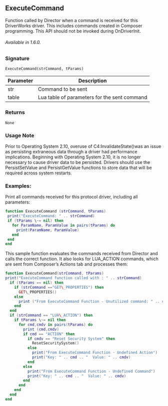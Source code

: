 ## ExecuteCommand

Function called by Director when a command is received for this DriverWorks driver. This includes commands created in Composer programming. This API should not be invoked during OnDriverInit. 

###### Available in 1.6.0.

### Signature

`ExecuteCommand(strCommand, tParams)`


|Parameter | Description|
| --- | --- |
|str | Command to be sent|
| table | Lua table of parameters for the sent command |


### Returns

`None`

### Usage Note

Prior to Operating System 2.10, overuse of C4:InvalidateState()was an issue as persisting extraneous data through a driver had performance implications. Beginning with Operating System 2.10, it is no longer necessary to cause driver data to be persisted. Drivers should use the PersistSetValue and PersistGetValue functions to store data that will be required across system restarts.

### Examples:

Print all commands received for this protocol driver, including all parameters:

```lua
function ExecuteCommand (strCommand, tParams)
 print("ExecuteCommand: " .. strCommand)
 if (tParams \~= nil) then
   for ParamName, ParamValue in pairs(tParams) do 
     print(ParamName, ParamValue) 
   end
 end
end
```

This sample function evaluates the commands received from Director and calls the correct function. It also looks for LUA\_ACTION commands, which are sent from Composer’s Actions tab and processes them:

```lua
function ExecuteCommand(strCommand, tParams)
print("ExecuteCommand function called with : " .. strCommand)
  if (tParams == nil) then
    if (strCommand =="GET\_PROPERTIES") then
      GET\_PROPERTIES()
    else
      print ("From ExecuteCommand Function - Unutilized command: " .. strCommand)
    end
  end
  if (strCommand == "LUA\_ACTION") then
    if tParams \~= nil then
      for cmd,cmdv in pairs(tParams) do 
        print (cmd,cmdv)
        if cmd == "ACTION" then
          if cmdv == "Reset Security System" then
            ResetSecuritySystem()
          else
            print("From ExecuteCommand Function - Undefined Action")
            print("Key: " .. cmd .. "  Value: " .. cmdv)
          end
        else
          print("From ExecuteCommand Function - Undefined Command")
          print("Key: " .. cmd .. "  Value: " .. cmdv)
        end
      end
    end
  end
end
```